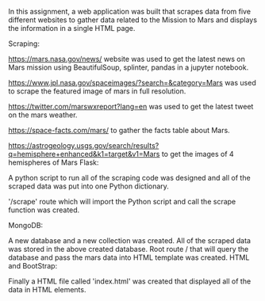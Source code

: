 In this assignment, a web application was built that scrapes data from five different websites to gather data related to the Mission to Mars and displays the information in a single HTML page.

Scraping:

https://mars.nasa.gov/news/ website was used to get the latest news on Mars mission using BeautifulSoup, splinter, pandas in a jupyter notebook.

https://www.jpl.nasa.gov/spaceimages/?search=&category=Mars was used to scrape the featured image of mars in full resolution.

https://twitter.com/marswxreport?lang=en was used to get the latest tweet on the mars weather.

https://space-facts.com/mars/ to gather the facts table about Mars.

https://astrogeology.usgs.gov/search/results?q=hemisphere+enhanced&k1=target&v1=Mars to get the images of 4 hemispheres of Mars
Flask:

A python script to run all of the scraping code was designed and all of the scraped data was put into one Python dictionary.

'/scrape' route which will import the Python script and call the scrape function was created.

MongoDB:

A new database and a new collection was created.
All of the scraped data was stored in the above created database.
Root route / that will query the database and pass the mars data into HTML template was created.
HTML and BootStrap:

Finally a HTML file called 'index.html' was created that displayed all of the data in HTML elements.
